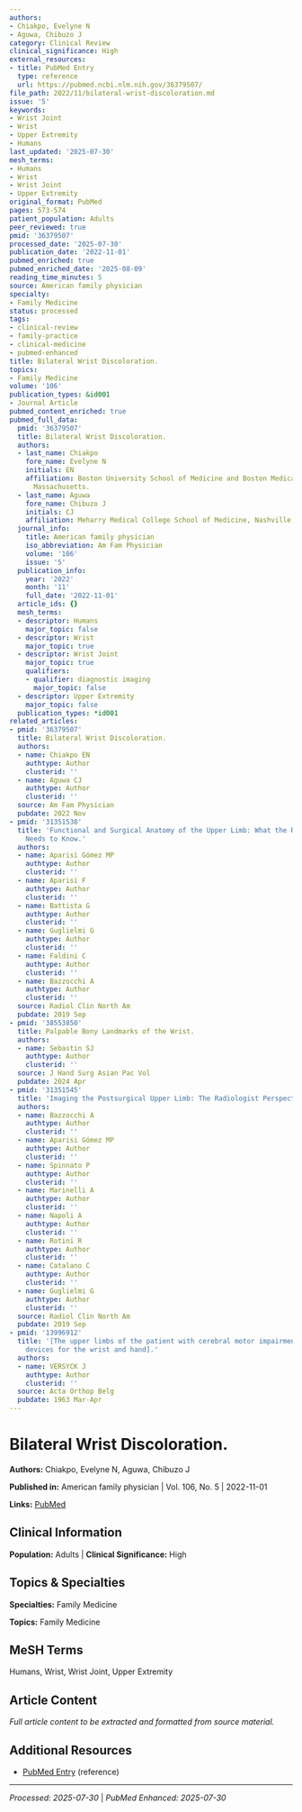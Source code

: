 ```yaml
---
authors:
- Chiakpo, Evelyne N
- Aguwa, Chibuzo J
category: Clinical Review
clinical_significance: High
external_resources:
- title: PubMed Entry
  type: reference
  url: https://pubmed.ncbi.nlm.nih.gov/36379507/
file_path: 2022/11/bilateral-wrist-discoloration.md
issue: '5'
keywords:
- Wrist Joint
- Wrist
- Upper Extremity
- Humans
last_updated: '2025-07-30'
mesh_terms:
- Humans
- Wrist
- Wrist Joint
- Upper Extremity
original_format: PubMed
pages: 573-574
patient_population: Adults
peer_reviewed: true
pmid: '36379507'
processed_date: '2025-07-30'
publication_date: '2022-11-01'
pubmed_enriched: true
pubmed_enriched_date: '2025-08-09'
reading_time_minutes: 5
source: American family physician
specialty:
- Family Medicine
status: processed
tags:
- clinical-review
- family-practice
- clinical-medicine
- pubmed-enhanced
title: Bilateral Wrist Discoloration.
topics:
- Family Medicine
volume: '106'
publication_types: &id001
- Journal Article
pubmed_content_enriched: true
pubmed_full_data:
  pmid: '36379507'
  title: Bilateral Wrist Discoloration.
  authors:
  - last_name: Chiakpo
    fore_name: Evelyne N
    initials: EN
    affiliation: Boston University School of Medicine and Boston Medical Center, Boston,
      Massachusetts.
  - last_name: Aguwa
    fore_name: Chibuzo J
    initials: CJ
    affiliation: Meharry Medical College School of Medicine, Nashville, Tennessee.
  journal_info:
    title: American family physician
    iso_abbreviation: Am Fam Physician
    volume: '106'
    issue: '5'
  publication_info:
    year: '2022'
    month: '11'
    full_date: '2022-11-01'
  article_ids: {}
  mesh_terms:
  - descriptor: Humans
    major_topic: false
  - descriptor: Wrist
    major_topic: true
  - descriptor: Wrist Joint
    major_topic: true
    qualifiers:
    - qualifier: diagnostic imaging
      major_topic: false
  - descriptor: Upper Extremity
    major_topic: false
  publication_types: *id001
related_articles:
- pmid: '36379507'
  title: Bilateral Wrist Discoloration.
  authors:
  - name: Chiakpo EN
    authtype: Author
    clusterid: ''
  - name: Aguwa CJ
    authtype: Author
    clusterid: ''
  source: Am Fam Physician
  pubdate: 2022 Nov
- pmid: '31351538'
  title: 'Functional and Surgical Anatomy of the Upper Limb: What the Radiologist
    Needs to Know.'
  authors:
  - name: Aparisi Gómez MP
    authtype: Author
    clusterid: ''
  - name: Aparisi F
    authtype: Author
    clusterid: ''
  - name: Battista G
    authtype: Author
    clusterid: ''
  - name: Guglielmi G
    authtype: Author
    clusterid: ''
  - name: Faldini C
    authtype: Author
    clusterid: ''
  - name: Bazzocchi A
    authtype: Author
    clusterid: ''
  source: Radiol Clin North Am
  pubdate: 2019 Sep
- pmid: '38553850'
  title: Palpable Bony Landmarks of the Wrist.
  authors:
  - name: Sebastin SJ
    authtype: Author
    clusterid: ''
  source: J Hand Surg Asian Pac Vol
  pubdate: 2024 Apr
- pmid: '31351545'
  title: 'Imaging the Postsurgical Upper Limb: The Radiologist Perspective.'
  authors:
  - name: Bazzocchi A
    authtype: Author
    clusterid: ''
  - name: Aparisi Gómez MP
    authtype: Author
    clusterid: ''
  - name: Spinnato P
    authtype: Author
    clusterid: ''
  - name: Marinelli A
    authtype: Author
    clusterid: ''
  - name: Napoli A
    authtype: Author
    clusterid: ''
  - name: Rotini R
    authtype: Author
    clusterid: ''
  - name: Catalano C
    authtype: Author
    clusterid: ''
  - name: Guglielmi G
    authtype: Author
    clusterid: ''
  source: Radiol Clin North Am
  pubdate: 2019 Sep
- pmid: '13996912'
  title: '[The upper limbs of the patient with cerebral motor impairment. Splinting
    devices for the wrist and hand].'
  authors:
  - name: VERSYCK J
    authtype: Author
    clusterid: ''
  source: Acta Orthop Belg
  pubdate: 1963 Mar-Apr
---
```


# Bilateral Wrist Discoloration.

**Authors:** Chiakpo, Evelyne N, Aguwa, Chibuzo J

**Published in:** American family physician | Vol. 106, No. 5 | 2022-11-01

**Links:** [PubMed](https://pubmed.ncbi.nlm.nih.gov/36379507/)

## Clinical Information

**Population:** Adults | **Clinical Significance:** High

## Topics & Specialties

**Specialties:** Family Medicine

**Topics:** Family Medicine

## MeSH Terms

Humans, Wrist, Wrist Joint, Upper Extremity

## Article Content

*Full article content to be extracted and formatted from source material.*

## Additional Resources

- [PubMed Entry](https://pubmed.ncbi.nlm.nih.gov/36379507/) (reference)

---

*Processed: 2025-07-30* | *PubMed Enhanced: 2025-07-30*
